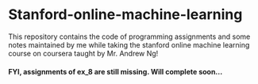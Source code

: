 # Stanford-online-machine-learning
This repository contains the code of programming assignments and some notes maintained by me while taking the stanford online machine learning course on coursera taught by Mr. Andrew Ng!

#### FYI, assignments of ex_8 are still missing. Will complete soon...
